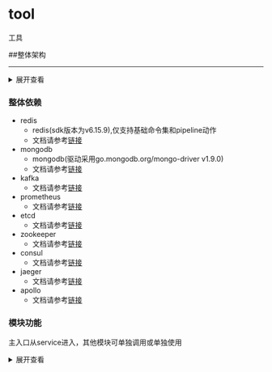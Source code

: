 # tool
工具


##整体架构

-----------------

<details>
<summary>展开查看</summary>
<pre><code>.
│—— cache: 缓存部分
    │—— redis
│—— common 公共依赖
    │—— idl 接口文件
│—— load_balance 负载均衡
     │—— consistent_hash 均衡算法
│—— parse 解析&反射
    │—— parse 数据解析
│—— stat 统计
    │—— vcpu cpu指标
    │—— vload 负载
    │—— vmemory 内存
│—— vconfig 配置
    │—— apollo 配置中心
│—— vfile 文件
    │—— file 文件基础操作
│—— vlog 日志
│—— vmongo mongodb
│—— vmq 消息队列
    │—— vkafka kafka
│—— vnet 网络
│—— vprometheus prometheus
    │—— metric 指标
    │—— vvollector 采集器
    │—— vmetric prometheus指标
│—— vservice 服务注册发现
    │—— client 服务发现
    │—— common 公用信息
    │—— server 服务注册
    │—— test 测试用例
│—— vsql 数据库
    │—— builder 数据库构建
    │—— scan 数据库反射
│—— vtrace 跟踪
    │—— trace 跟踪
</code></pre>
</details>

### 整体依赖
* redis
  * redis(sdk版本为v6.15.9),仅支持基础命令集和pipeline动作
  * 文档请参考[链接](https://redis.io/docs/)
* mongodb
  * mongodb(驱动采用go.mongodb.org/mongo-driver v1.9.0)
  * 文档请参考[链接](https://www.mongodb.com/docs/)
* kafka
    * 文档请参考[链接](https://kafka.apache.org/documentation/)
* prometheus
    * 文档请参考[链接](https://prometheus.io/docs/introduction/overview/)
* etcd 
    * 文档请参考[链接](https://etcd.io/docs/v3.5/)
* zookeeper
  * 文档请参考[链接](https://zookeeper.apache.org/doc/r3.1.2/index.html)
* consul
  * 文档请参考[链接](https://www.consul.io/docs)
* jaeger
    * 文档请参考[链接](https://www.jaegertracing.io/docs/1.34/)
* apollo
    * 文档请参考[链接](https://www.bookstack.cn/read/ctripcorp-apollo/66fd39d228fadcad.md)


### 模块功能

主入口从service进入，其他模块可单独调用或单独使用

<details>
<summary>展开查看</summary>
<pre><code>.
│—— vservice
  │—— client
      │—— 通过sdk的方式获取到其他服务的信息，并进行调用
      │—— 支持http,grpc,thrift
  │—— common
      │—— 公共信息&配置信息
  │—— server
        │—— 初始化服务注册的地址(etcd,zookeeper)在机器或者镜像的环境变量中
        │—— 服务注册，通过指定服务注册类型(etcd、zookeeper)，将会自动获取该服务的注册地址并进行注册(并自动维护心跳)
        │—— 服务注册时会从apollo拉取(redis、mongo、kafka、jaeger、consul、prometheus等配置信息)，并在服务注册之前初始化这些信息
        │—— 服务注册需要用户提供自己的processor方法来实现，用于实现用户自定义实现的业务逻辑
        │—— 可以通过设置服务注册的配置信息，来实现服务注册的配置信息的更新
  │—— test
        │—— 测试用例
│—— 其他模块
    │—— 服务注册之后，用户可以通过各个模块暴露的方法来调用其他服务(redis等)而无需关心服务依赖的节点
    │—— prometheus及jaeger也可在用户服务中进行使用
</code></pre>
</details>